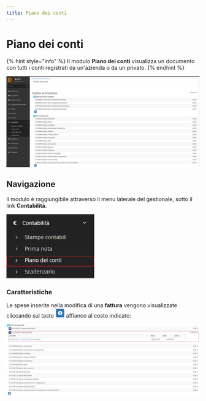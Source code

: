 ```yaml
---
title: Piano dei conti
---
```


# Piano dei conti

{% hint style="info" %}
Il modulo **Piano dei conti** visualizza un documento con tutti i conti registrati da un'azienda o da un privato.
{% endhint %}

![Screenshot interfaccia piano dei conti](../../../../.gitbook/assets/screenpianodeiconti%20%281%29.PNG)

## Navigazione

Il modulo è raggiungibile attraverso il menu laterale del gestionale, sotto il link **Contabilità**.

![Screenshot navigazione piano dei conti](../../../../.gitbook/assets/posizionepianodeiconti.PNG)

### Caratteristiche

Le spese inserite nella modifica di una **fattura** vengono visualizzate cliccando sul tasto ![](../../../../.gitbook/assets/aggiungere%20%281%29%20%281%29.PNG) affianco al costo indicato:

![](../../../../.gitbook/assets/speseconti.PNG)



